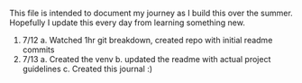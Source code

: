 This file is intended to document my journey as I build this over the summer.
Hopefully I update this every day from learning something new.

1. 7/12
    a. Watched 1hr git breakdown, created repo with initial readme commits
2. 7/13
    a. Created the venv
    b. updated the readme with actual project guidelines
    c. Created this journal :)
    